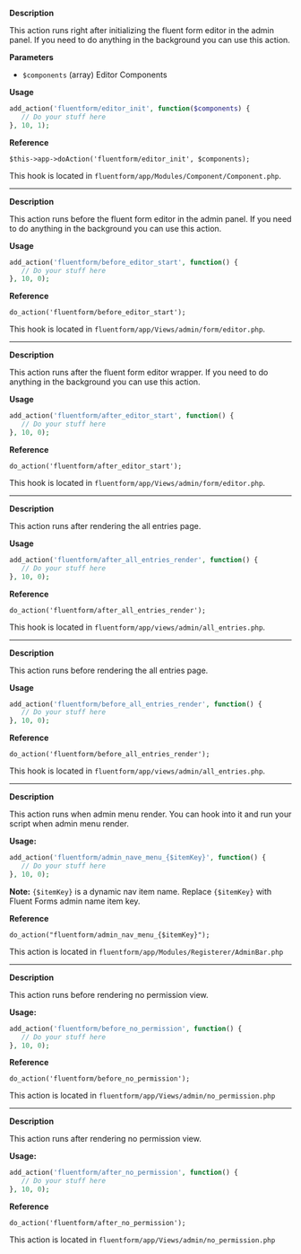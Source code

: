 
<explain-block title="fluentform/editor_init">

**Description**

This action runs right after initializing the fluent form editor in the admin panel. If you need to do anything in the background you can use this action.

**Parameters**
- `$components` (array) Editor Components

**Usage**

```php
add_action('fluentform/editor_init', function($components) {
   // Do your stuff here
}, 10, 1);
```

**Reference**

`$this->app->doAction('fluentform/editor_init', $components);`

This hook is located in `fluentform/app/Modules/Component/Component.php`.

</explain-block>

----------------------------------------

<explain-block title="fluentform/before_editor_start">

**Description**

This action runs before the fluent form editor in the admin panel. If you need to do anything in the background you can use this action.

**Usage**

```php
add_action('fluentform/before_editor_start', function() {
   // Do your stuff here
}, 10, 0);
```

**Reference**

`do_action('fluentform/before_editor_start');`

This hook is located in `fluentform/app/Views/admin/form/editor.php`.

</explain-block>

----------------------------------------

<explain-block title="fluentform/after_editor_start">

**Description**

This action runs after the fluent form editor wrapper. If you need to do anything in the background you can use this action.

**Usage**

```php
add_action('fluentform/after_editor_start', function() {
   // Do your stuff here
}, 10, 0);
```

**Reference**

`do_action('fluentform/after_editor_start');`

This hook is located in `fluentform/app/Views/admin/form/editor.php`.

</explain-block>

----------------------------------------

<explain-block title="fluentform/after_all_entries_render">

**Description**

This action runs after rendering the all entries page.

**Usage**

```php
add_action('fluentform/after_all_entries_render', function() {
   // Do your stuff here
}, 10, 0);
```

**Reference**

`do_action('fluentform/after_all_entries_render');`

This hook is located in `fluentform/app/views/admin/all_entries.php`.

</explain-block>

----------------------------------------

<explain-block title="fluentform/before_all_entries_render">

**Description**

This action runs before rendering the all entries page.

**Usage**

```php
add_action('fluentform/before_all_entries_render', function() {
   // Do your stuff here
}, 10, 0);
```

**Reference**

`do_action('fluentform/before_all_entries_render');`

This hook is located in `fluentform/app/views/admin/all_entries.php`.

</explain-block>

------------------------------------------------

<explain-block title="fluentform/admin_nave_menu_{$itemKey}">

**Description**

This action runs when admin menu render. You can hook into it and run your script when admin menu render.


**Usage:**

```php
add_action('fluentform/admin_nave_menu_{$itemKey}', function() {
   // Do your stuff here
}, 10, 0);
```
**Note:** `{$itemKey}` is a dynamic nav item name. Replace `{$itemKey}` with Fluent Forms admin name item key.

**Reference**

`do_action("fluentform/admin_nav_menu_{$itemKey}");`

This action is located in `fluentform/app/Modules/Registerer/AdminBar.php`

</explain-block>

------------------------------------------------

<explain-block title="fluentform/before_no_permission">

**Description**

This action runs before rendering no permission view.


**Usage:**

```php
add_action('fluentform/before_no_permission', function() {
   // Do your stuff here
}, 10, 0);
```

**Reference**

`do_action('fluentform/before_no_permission');`

This action is located in `fluentform/app/Views/admin/no_permission.php`

</explain-block>

------------------------------------------------

<explain-block title="fluentform/after_no_permission">

**Description**

This action runs after rendering no permission view.


**Usage:**

```php
add_action('fluentform/after_no_permission', function() {
   // Do your stuff here
}, 10, 0);
```

**Reference**

`do_action('fluentform/after_no_permission');`

This action is located in `fluentform/app/Views/admin/no_permission.php`

</explain-block>
